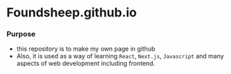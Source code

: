 # Foundsheep.github.io

### Purpose
- this repository is to make my own page in github
- Also, it is used as a way of learning `React`, `Next.js`, `Javascript` and many aspects of web development including frontend.
